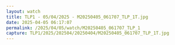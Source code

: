 ```yaml
---
layout: watch
title: TLP1 - 05/04/2025 - M20250405_061707_TLP_1T.jpg
date: 2025-04-05 06:17:07
permalink: /2025/04/05/watch/M20250405_061707_TLP_1
capture: TLP1/2025/202504/20250404/M20250405_061707_TLP_1T.jpg
---
```

